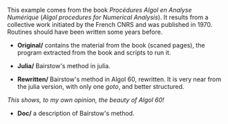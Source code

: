 This example comes from the book _Procédures Algol en Analyse Numérique_
(_Algol  procedures for Numerical Analysis_). It results from a collective work
initiated by the French CNRS and was published in 1970. Routines should have
been written some years before.

* **Original/** contains the material from the book (scaned pages), the program
  extracted from the book and scripts to run it.

* **Julia/** Bairstow's method in julia.

* **Rewritten/** Bairstow's method in Algol 60, rewritten. It is very near from
 the julia version, with only one _goto_, and better structured.
 
 _This shows, to my own opinion, the beauty of Algol 60!_

* **Doc/** a description of Bairstow's method.
